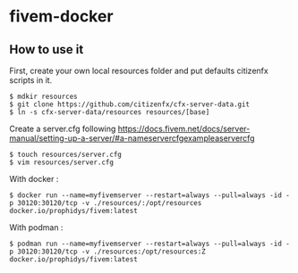 # fivem-docker

## How to use it

First, create your own local resources folder and put defaults citizenfx scripts in it.

    $ mdkir resources
    $ git clone https://github.com/citizenfx/cfx-server-data.git
    $ ln -s cfx-server-data/resources resources/[base]

Create a server.cfg following https://docs.fivem.net/docs/server-manual/setting-up-a-server/#a-nameservercfgexampleaservercfg

    $ touch resources/server.cfg
    $ vim resources/server.cfg

With docker :

    $ docker run --name=myfivemserver --restart=always --pull=always -id -p 30120:30120/tcp -v ./resources/:/opt/resources docker.io/prophidys/fivem:latest

With podman :

    $ podman run --name=myfivemserver --restart=always --pull=always -id -p 30120:30120/tcp -v ./resources:/opt/resources:Z docker.io/prophidys/fivem:latest